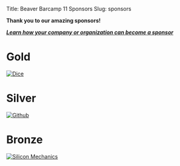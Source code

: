 Title: Beaver Barcamp 11 Sponsors
Slug: sponsors

**Thank you to our amazing sponsors!**

***[Learn how your company or organization can become a sponsor][1]***

# Gold

[![Dice](../theme/img/dice-logo.png)](http://www.dice.com/)

# Silver

[![Github](../theme/img/github-logo.png)](https://github.com)

# Bronze

[![Silicon Mechanics](../theme/img/silicon-mechanics-logo.gif)](http://www.siliconmechanics.com/)

   [1]: /pages/about.html#Sponsorship
